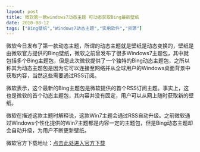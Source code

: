 ```yaml
---
layout: post
title: 微软第一款windows7动态主题 可动态获取Bing最新壁纸		
date: 2010-08-12
tags: ["Bing壁纸","Windows7动态主题","实用软件","资源"]
---
```


微软今日发布了第一款动态主题，所谓的动态主题就是壁纸是动态变换的，壁纸是由微软官方提供的Bing壁纸，微软之前曾发布了很多Windows7主题包，其中就包括多个Bing主题包，但是此次微软提供了一个独特的Bing动态主题包，之所以称其为动态主题包是因为它可以连接至网络并从全球用户的Windows桌面背景中获取内容，当然这些需要通过RSS订阅。

微软表示，这个最新的Bing主题包是微软提供的首个RSS订阅主题。事实上，这也是微软的首个动态主题包，其内容并没有固定，用户可以从网上随时获取新的壁纸。

微软在描述这款主题时解释说，这款Win7主题会通过RSS自动升级。之前微软通过Windows个性化提供的Win7主题都是内容一定的主题包，但是Bing动态主题却会自动升级，为用户不断更新壁纸。

微软官方下载地址：<a href="http://download.microsoft.com/download/F/6/2/F623B1DF-2C2E-4E3D-BBFD-70B10657714C/BingDynamic1.theme" target="_blank">点击此处进入官方下载</a>		
